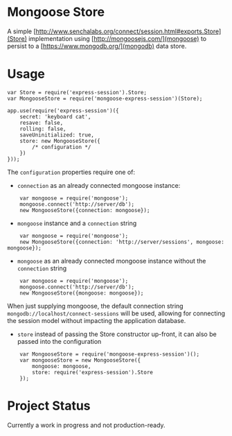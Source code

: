 
# Mongoose Store

A simple [http://www.senchalabs.org/connect/session.html#exports.Store](Store) implementation using
[http://mongoosejs.com/](mongoose) to persist to a [https://www.mongodb.org/](mongodb) data store.

# Usage

    var Store = require('express-session').Store;
    var MongooseStore = require('mongoose-express-session')(Store);
    
    app.use(require('express-session')({
        secret: 'keyboard cat',
        resave: false,
        rolling: false,
        saveUninitialized: true,
        store: new MongooseStore({
            /* configuration */
        })
    }));

The `configuration` properties require one of:

* `connection` as an already connected mongoose instance:

````
    var mongoose = require('mongoose');
    mongoose.connect('http://server/db');
    new MongooseStore({connection: mongoose});
````

* `mongoose` instance and a `connection` string

````
    var mongoose = require('mongoose');
    new MongooseStore({connection: 'http://server/sessions', mongoose: mongoose});
````

* `mongoose` as an already connected mongoose instance without the `connection` string

````
    var mongoose = require('mongoose');
    mongoose.connect('http://server/db');
    new MongooseStore({mongoose: mongoose});
````

When just supplying mongoose, the default connection string `mongodb://localhost/connect-sessions` will be used,
allowing for connecting the session model without impacting the application database.

* `store` instead of passing the Store constructor up-front, it can also be passed into the configuration

````
    var MongooseStore = require('mongoose-express-session')();
    var mongooseStore = new MongooseStore({
        mongoose: mongoose,
        store: require('express-session').Store
    });
````

# Project Status

Currently a work in progress and not production-ready.

